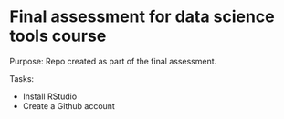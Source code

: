# Final assessment for data science tools course
Purpose: Repo created as part of the final assessment. 

Tasks:
* Install RStudio
* Create a Github account
